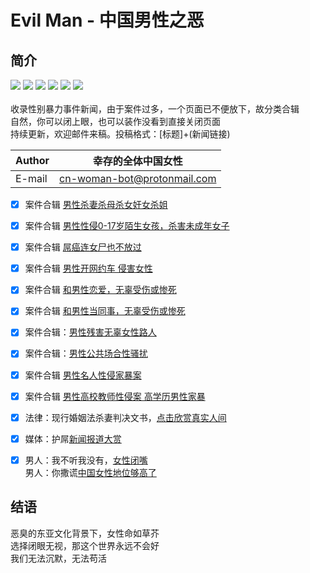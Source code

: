 # Evil Man - 中国男性之恶
## 简介
![](https://img.shields.io/badge/%E5%A5%B3%E7%AB%A5-%E4%BF%9D%E6%8A%A4-blue)
![](https://img.shields.io/badge/%E5%A4%BA%E5%91%BD-%E6%81%8B%E7%88%B1-red)
![](https://img.shields.io/badge/%E9%AB%98%E6%A0%A1-%E6%80%A7%E4%BE%B5-orange)
![](https://img.shields.io/badge/-%E6%80%A7%E9%AA%9A%E6%89%B0-lightgrey)
![](https://img.shields.io/badge/%E5%A9%9A%E5%A5%B3-%E5%AE%B6%E6%9A%B4-blueviolet)
![](https://img.shields.io/badge/%E7%BD%91%E7%BA%A6%E8%BD%A6-%E5%AE%89%E5%85%A8-brightgreen)<br>
<br>收录性别暴力事件新闻，由于案件过多，一个页面已不便放下，故分类合辑<br>
自然，你可以闭上眼，也可以装作没看到直接关闭页面<br>
持续更新，欢迎邮件来稿。投稿格式：[标题]+(新闻链接)<br>

|Author|幸存的全体中国女性|
|---|---
|E-mail|cn-woman-bot@protonmail.com


- [x] 案件合辑 [男性杀妻杀母杀女奸女杀姐](/evil-man/杀妻杀母杀女杀姐案.md)<br>
- [x] 案件合辑 [男性性侵0-17岁陌生女孩，杀害未成年女子](/evil-man/性侵女童，杀害未成年女性.md)<br>
- [x] 案件合辑 [屌癌连女尸也不放过 ](/evil-man/女尸也不放过.md)<br>
- [x] 案件合辑 [男性开网约车 侵害女性](/evil-man/网约车安全.md)<br>
- [x] 案件合辑 [和男性恋爱，无辜受伤或惨死 ](/evil-man/甜甜的恋爱轮到你了.md)<br>
- [x] 案件合辑 [和男性当同事，无辜受伤或惨死 ](/evil-man/和屌癌当同事，无辜惨死.md)<br>
- [x] 案件合辑：[男性残害无辜女性路人 ](/evil-man/残害无辜的女性路人.md)<br>
- [x] 案件合辑：[男性公共场合性骚扰 ](/evil-man/公共场合的性骚扰.md)<br>
- [x] 案件合辑 [男性名人性侵家暴案](/evil-man/名人性侵家暴案.md)<br>
- [x] 案件合辑 [男性高校教师性侵案 高学历男性家暴](/evil-man/高学历、教授性侵案)<br>

- [x] 法律：现行婚姻法杀妻判决文书，[点击欣赏真实人间](/evil-man/判决文书举例.md)<br>
- [x] 媒体：护屌[新闻报道大赏](/evil-man/护屌新闻大赏.md)<br>
- [x] 男人：我不听我没有，[女性闭嘴](/evil-man/受害者为女，故不了了之.md)<br>
男人：你撒谎[中国女性地位够高了](全球性别平等排名.md)<br>

## 结语 

恶臭的东亚文化背景下，女性命如草芥<br>
选择闭眼无视，那这个世界永远不会好<br>
我们无法沉默，无法苟活<br>
